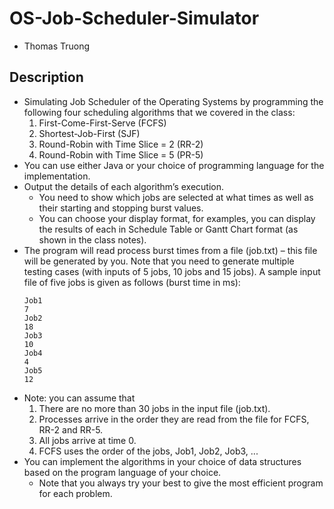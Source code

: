 # OS-Job-Scheduler-Simulator
- Thomas Truong

## Description
- Simulating Job Scheduler of the Operating Systems by programming the following four scheduling algorithms that we covered in the class:
  1. First-Come-First-Serve (FCFS)
  2. Shortest-Job-First (SJF)
  3. Round-Robin with Time Slice = 2 (RR-2)
  4. Round-Robin with Time Slice = 5 (PR-5)
- You can use either Java or your choice of programming language for the implementation.
- Output the details of each algorithm’s execution.
  - You need to show which jobs are selected at what times as well as their starting and stopping burst values.
  - You can choose your display format, for examples, you can display the results of each in Schedule Table or Gantt Chart format (as shown in the class notes).
- The program will read process burst times from a file (job.txt) – this file will be generated by you. Note that
you need to generate multiple testing cases (with inputs of 5 jobs, 10 jobs and 15 jobs). A sample input file of
five jobs is given as follows (burst time in ms):
  ```
  Job1
  7
  Job2
  18
  Job3
  10
  Job4
  4
  Job5
  12
  ```
- Note: you can assume that
  1. There are no more than 30 jobs in the input file (job.txt).
  2. Processes arrive in the order they are read from the file for FCFS, RR-2 and RR-5.
  3. All jobs arrive at time 0.
  4. FCFS uses the order of the jobs, Job1, Job2, Job3, ...
- You can implement the algorithms in your choice of data structures based on the program language of your choice.
  - Note that you always try your best to give the most efficient program for each problem.